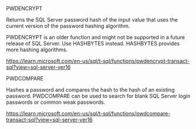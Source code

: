 ﻿PWDENCRYPT

Returns the SQL Server password hash of the input value that uses the current version of the password hashing algorithm.

PWDENCRYPT is an older function and might not be supported in a future release of SQL Server. Use HASHBYTES instead. HASHBYTES provides more hashing algorithms.


https://learn.microsoft.com/en-us/sql/t-sql/functions/pwdencrypt-transact-sql?view=sql-server-ver16

PWDCOMPARE

Hashes a password and compares the hash to the hash of an existing password. PWDCOMPARE can be used to search for blank SQL Server login passwords or common weak passwords.


https://learn.microsoft.com/en-us/sql/t-sql/functions/pwdcompare-transact-sql?view=sql-server-ver16
